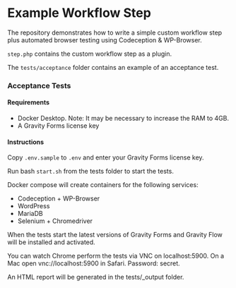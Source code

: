 Example Workflow Step
=====================

The repository demonstrates how to write a simple custom workflow step plus automated browser testing using Codeception & WP-Browser.

`step.php` contains the custom workflow step as a plugin.

The `tests/acceptance` folder contains an example of an acceptance test.

### Acceptance Tests

#### Requirements

- Docker Desktop. Note: It may be necessary to increase the RAM to 4GB.
- A Gravity Forms license key

#### Instructions

Copy `.env.sample` to `.env` and enter your Gravity Forms license key.

Run bash `start.sh` from the tests folder to start the tests. 

Docker compose will create containers for the following services:

- Codeception + WP-Browser
- WordPress
- MariaDB
- Selenium + Chromedriver

When the tests start the latest versions of Gravity Forms and Gravity Flow will be installed and activated.

You can watch Chrome perform the tests via VNC on localhost:5900. On a Mac open vnc://localhost:5900 in Safari. Password: secret.

An HTML report will be generated in the tests/_output folder.
